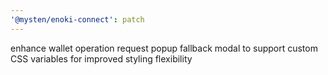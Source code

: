 ```yaml
---
'@mysten/enoki-connect': patch
---
```


enhance wallet operation request popup fallback modal to support custom CSS variables for improved styling flexibility
